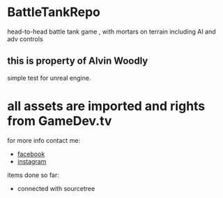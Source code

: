 # BattleTankRepo
head-to-head battle tank game , with mortars on terrain including AI and adv controls

## this is property of Alvin Woodly
simple test for unreal engine.

# all assets are imported and rights from GameDev.tv

for more info contact me:
* [facebook](https://www.facebook.com/alvin.woodly)
* [instagram](https://www.instagram.com/alvin_reallytho/?hl=en)

items done so far:
* connected with sourcetree

